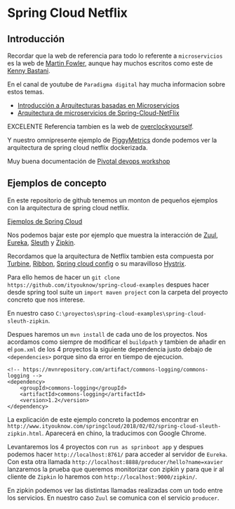 
Spring Cloud Netflix
====================

Introducción
------------
Recordar que la web de referencia para todo lo referente a `microservicios` es la web de [Martin Fowler](https://martinfowler.com/microservices/), aunque hay muchos escritos como este de [Kenny Bastani](http://www.kennybastani.com/2017/07/microservices-to-service-blocks-spring-cloud-function-aws-lambda.html).

En el canal de youtube de `Paradigma digital` hay mucha informacion sobre estos temas.

* [Introducción a Arquitecturas basadas en Microservicios](https://www.youtube.com/watch?v=2SnWpn1pCOs)
* [Arquitectura de microservicios de Spring-Cloud-NetFlix](https://www.youtube.com/watch?v=uWWKQhpGWPw)

EXCELENTE Referencia tambien es la web de [overclockyourself](https://overclockyourself.wordpress.com/).

Y nuestro omnipresente ejemplo de [PiggyMetrics](https://github.com/sqshq/PiggyMetrics) donde podemos ver la arquitectura de spring cloud netflix dockerizada.

Muy buena documentación de [Pivotal devops workshop](https://github.com/Pivotal-Field-Engineering/devops-workshop)

Ejemplos de concepto
--------------------
En este repositorio de github tenemos un monton de pequeños ejemplos con la arquitectura de spring cloud netflix.

[Ejemplos de Spring Cloud](https://github.com/ityouknow/spring-cloud-examples)

Nos podemos bajar este por ejemplo que muestra la interacción de [Zuul](https://github.com/Netflix/zuul), [Eureka](https://github.com/Netflix/eureka), [Sleuth](https://cloud.spring.io/spring-cloud-sleuth/) y [Zipkin](https://github.com/openzipkin/zipkin).

Recordamos que la arquitectura de Netflix tambien esta compuesta por [Turbine](https://github.com/Netflix/Turbine), [Ribbon](https://github.com/Netflix/ribbon), [Spring cloud config](https://github.com/spring-cloud/spring-cloud-config) o su maravilloso [Hystrix](https://github.com/Netflix/Hystrix).

Para ello hemos de hacer un `git clone https://github.com/ityouknow/spring-cloud-examples` despues hacer desde spring tool suite  un `import maven project` con la carpeta del proyecto concreto que nos interese. 

En nuestro caso `C:\proyectos\spring-cloud-examples\spring-cloud-sleuth-zipkin`.

Despues haremos un `mvn install` de cada uno de los proyectos. Nos acordamos como siempre de modificar el `buildpath` y tambien de añadir en el `pom.xml` de los 4 proyectos la siguiente dependencia justo debajo de `<dependencies>` porque sino da error en tiempo de ejecucion.

```
<!-- https://mvnrepository.com/artifact/commons-logging/commons-logging -->
<dependency>
	<groupId>commons-logging</groupId>
	<artifactId>commons-logging</artifactId>
	<version>1.2</version>
</dependency>
```

La explicación de este ejemplo concreto la podemos encontrar en `http://www.ityouknow.com/springcloud/2018/02/02/spring-cloud-sleuth-zipkin.html`. Aparecerá en chino, la traducimos con Google Chrome.

Levantaremos los 4 proyectos con `run as sprinboot app` y despues podemos hacer `http://localhost:8761/` para acceder al servidor 
de `Eureka`. Con esta otra llamada `http://localhost:8888/producer/hello?name=xavier` lanzaremos la prueba que queremos monitorizar con
zipkin y para que ir al cliente de `Zipkin` lo haremos con `http://localhost:9000/zipkin/`.

En zipkin podemos ver las distintas llamadas realizadas com un todo entre los servicios. En nuestro caso `Zuul` se comunica con el 
servicio `producer`.

